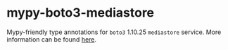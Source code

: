 # mypy-boto3-mediastore

Mypy-friendly type annotations for `boto3` 1.10.25 `mediastore` service.
More information can be found [here](https://github.com/vemel/mypy_boto3).